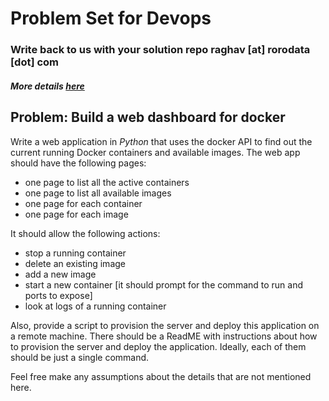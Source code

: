 # Problem Set for Devops
### Write back to us with your solution repo raghav [at] rorodata [dot] com
##### More details [here](https://angel.co/rorodata/jobs/283569-devops-engineer)

## **Problem: Build a web dashboard for docker**

Write a web application in *Python* that uses the docker API to find out the current running Docker containers and available images. The web app should have the following pages:
- one page to list all the active containers
- one page to list all available images
- one page for each container
- one page for each image

It should allow the following actions:
- stop a running container
- delete an existing image
- add a new image
- start a new container [it should prompt for the command to run and ports to
expose]
- look at logs of a running container

Also, provide a script to provision the server and deploy this application on a remote machine. There should be a ReadME with instructions about how to provision the server and deploy the application. Ideally, each of them should be just a single command.


Feel free make any assumptions about the details that are not mentioned here.

